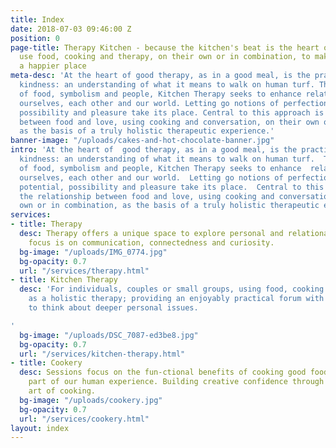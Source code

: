```yaml
---
title: Index
date: 2018-07-03 09:46:00 Z
position: 0
page-title: Therapy Kitchen - because the kitchen's beat is the heart of a home, we
  use food, cooking and therapy, on their own or in combination, to make our world
  a happier place
meta-desc: 'At the heart of good therapy, as in a good meal, is the practice of loving
  kindness: an understanding of what it means to walk on human turf. Through an appreciation
  of food, symbolism and people, Kitchen Therapy seeks to enhance relationships with
  ourselves, each other and our world. Letting go notions of perfection, we find potential,
  possibility and pleasure take its place. Central to this approach is the relationship
  between food and love, using cooking and conversation, on their own or in combination,
  as the basis of a truly holistic therapeutic experience.'
banner-image: "/uploads/cakes-and-hot-chocolate-banner.jpg"
intro: 'At the heart of  good therapy, as in a good meal, is the practice of loving
  kindness: an understanding of what it means to walk on human turf.  Through an appreciation
  of food, symbolism and people, Kitchen Therapy seeks to enhance  relationships with
  ourselves, each other and our world.  Letting go notions of perfection, we find
  potential, possibility and pleasure take its place.  Central to this approach is
  the relationship between food and love, using cooking and conversation, on their
  own or in combination, as the basis of a truly holistic therapeutic experience.'
services:
- title: Therapy
  desc: Therapy offers a unique space to explore personal and relational issues. The
    focus is on communication, connectedness and curiosity.
  bg-image: "/uploads/IMG_0774.jpg"
  bg-opacity: 0.7
  url: "/services/therapy.html"
- title: Kitchen Therapy
  desc: 'For individuals, couples or small groups, using food, cooking and eating
    as a holistic therapy; providing an enjoyably practical forum with the potential
    to think about deeper personal issues.

'
  bg-image: "/uploads/DSC_7087-ed3be8.jpg"
  bg-opacity: 0.7
  url: "/services/kitchen-therapy.html"
- title: Cookery
  desc: Sessions focus on the fun-ctional benefits of cooking good food as a vital
    part of our human experience. Building creative confidence through the natural
    art of cooking.
  bg-image: "/uploads/cookery.jpg"
  bg-opacity: 0.7
  url: "/services/cookery.html"
layout: index
---
```


